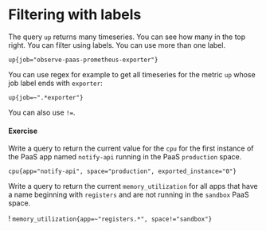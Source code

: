 # Filtering with labels

The query `up` returns many timeseries. You can see how many in the top right. You can filter using labels. You can use more than one label.

`up{job="observe-paas-prometheus-exporter"}`

You can use regex for example to get all timeseries for the metric `up` whose job label ends with `exporter`:

`up{job=~".*exporter"}`

You can also use `!=`.

#### Exercise

Write a query to return the current value for the `cpu` for the first instance of the PaaS app named `notify-api` running in the PaaS `production` space.

`cpu{app="notify-api", space="production", exported_instance="0"}`

Write a query to return the current `memory_utilization` for all apps that have a name beginning with `registers` and are not running in the `sandbox` PaaS space.

! `memory_utilization{app=~"registers.*", space!="sandbox"}`
